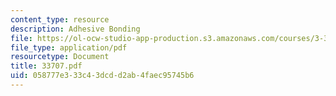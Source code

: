 ```yaml
---
content_type: resource
description: Adhesive Bonding
file: https://ol-ocw-studio-app-production.s3.amazonaws.com/courses/3-37-welding-and-joining-processes-fall-2002/058777e333c43dcdd2ab4faec95745b6_33707.pdf
file_type: application/pdf
resourcetype: Document
title: 33707.pdf
uid: 058777e3-33c4-3dcd-d2ab-4faec95745b6
---
```

